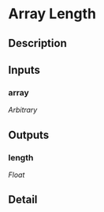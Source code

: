 # Array Length

## Description


## Inputs
### array

*Arbitrary*



## Outputs
### length

*Float*



## Detail

